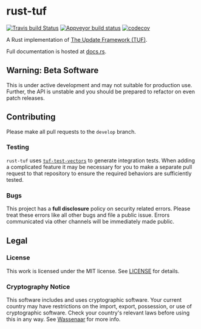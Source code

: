 # rust-tuf

[![Travis build Status](https://travis-ci.org/heartsucker/rust-tuf.svg?branch=master)](https://travis-ci.org/heartsucker/rust-tuf) [![Appveyor build status](https://ci.appveyor.com/api/projects/status/kfyvpkdvn5ap7dqc/branch/master?svg=true)](https://ci.appveyor.com/project/heartsucker/rust-tuf/branch/master) [![codecov](https://codecov.io/gh/heartsucker/rust-tuf/branch/master/graph/badge.svg)](https://codecov.io/gh/heartsucker/rust-tuf)

A Rust implementation of [The Update Framework (TUF)](https://theupdateframework.github.io/).

Full documentation is hosted at [docs.rs](https://docs.rs/crate/tuf).

## Warning: Beta Software

This is under active development and may not suitable for production use. Further,
the API is unstable and you should be prepared to refactor on even patch releases.

## Contributing

Please make all pull requests to the `develop` branch.

### Testing

`rust-tuf` uses [`tuf-test-vectors`](https://github.com/heartsucker/tuf-test-vectors)
to generate integration tests. When adding a complicated feature it may be
necessary for you to make a separate pull request to that repository to ensure
the required behaviors are sufficiently tested.

### Bugs

This project has a **full disclosure** policy on security related errors. Please
treat these errors like all other bugs and file a public issue. Errors communicated
via other channels will be immediately made public.

## Legal

### License

This work is licensed under the MIT license. See [LICENSE](./LICENSE) for details.

### Cryptography Notice

This software includes and uses cryptographic software. Your current country may have
restrictions on the import, export, possession, or use of cryptographic software. Check
your country's relevant laws before using this in any way. See
[Wassenaar](http://www.wassenaar.org/) for more info.

